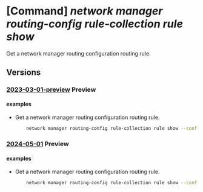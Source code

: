 # [Command] _network manager routing-config rule-collection rule show_

Get a network manager routing configuration routing rule.

## Versions

### [2023-03-01-preview](/Resources/mgmt-plane/L3N1YnNjcmlwdGlvbnMve30vcmVzb3VyY2Vncm91cHMve30vcHJvdmlkZXJzL21pY3Jvc29mdC5uZXR3b3JrL25ldHdvcmttYW5hZ2Vycy97fS9yb3V0aW5nY29uZmlndXJhdGlvbnMve30vcnVsZWNvbGxlY3Rpb25zL3t9L3J1bGVzL3t9/2023-03-01-preview.xml) **Preview**

<!-- mgmt-plane /subscriptions/{}/resourcegroups/{}/providers/microsoft.network/networkmanagers/{}/routingconfigurations/{}/rulecollections/{}/rules/{} 2023-03-01-preview -->

#### examples

- Get a network manager routing configuration routing rule.
    ```bash
        network manager routing-config rule-collection rule show --config-name TestNetworkManagerConfig --manager-name TestNetworkManager --collection-name TestNetworkManagerCollection --name TestNetworkManagerRule --resource-group "rg1"
    ```

### [2024-05-01](/Resources/mgmt-plane/L3N1YnNjcmlwdGlvbnMve30vcmVzb3VyY2Vncm91cHMve30vcHJvdmlkZXJzL21pY3Jvc29mdC5uZXR3b3JrL25ldHdvcmttYW5hZ2Vycy97fS9yb3V0aW5nY29uZmlndXJhdGlvbnMve30vcnVsZWNvbGxlY3Rpb25zL3t9L3J1bGVzL3t9/2024-05-01.xml) **Preview**

<!-- mgmt-plane /subscriptions/{}/resourcegroups/{}/providers/microsoft.network/networkmanagers/{}/routingconfigurations/{}/rulecollections/{}/rules/{} 2024-05-01 -->

#### examples

- Get a network manager routing configuration routing rule.
    ```bash
        network manager routing-config rule-collection rule show --config-name TestNetworkManagerConfig --manager-name TestNetworkManager --collection-name TestNetworkManagerCollection --name TestNetworkManagerRule --resource-group "rg1"
    ```
